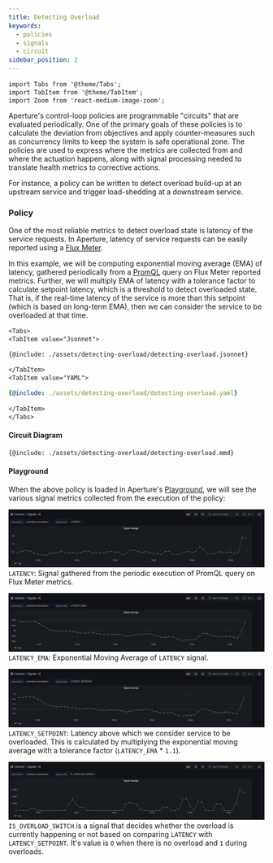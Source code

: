 ```yaml
---
title: Detecting Overload
keywords:
  - policies
  - signals
  - circuit
sidebar_position: 2
---
```


```mdx-code-block
import Tabs from '@theme/Tabs';
import TabItem from '@theme/TabItem';
import Zoom from 'react-medium-image-zoom';
```

Aperture's control-loop policies are programmable "circuits" that are evaluated
periodically. One of the primary goals of these policies is to calculate the
deviation from objectives and apply counter-measures such as concurrency limits
to keep the system is safe operational zone. The policies are used to express
where the metrics are collected from and where the actuation happens, along with
signal processing needed to translate health metrics to corrective actions.

For instance, a policy can be written to detect overload build-up at an upstream
service and trigger load-shedding at a downstream service.

### Policy

One of the most reliable metrics to detect overload state is latency of the
service requests. In Aperture, latency of service requests can be easily
reported using a [Flux Meter](/concepts/flow-control/flux-meter.md).

In this example, we will be computing exponential moving average (EMA) of
latency, gathered periodically from a
[PromQL](https://prometheus.io/docs/prometheus/latest/querying/basics/) query on
Flux Meter reported metrics. Further, we will multiply EMA of latency with a
tolerance factor to calculate setpoint latency, which is a threshold to detect
overloaded state. That is, if the real-time latency of the service is more than
this setpoint (which is based on long-term EMA), then we can consider the
service to be overloaded at that time.

```mdx-code-block
<Tabs>
<TabItem value="Jsonnet">
```

```jsonnet
{@include: ./assets/detecting-overload/detecting-overload.jsonnet}
```

```mdx-code-block
</TabItem>
<TabItem value="YAML">
```

```yaml
{@include: ./assets/detecting-overload/detecting-overload.yaml}
```

```mdx-code-block
</TabItem>
</Tabs>
```

#### Circuit Diagram

<Zoom>

```mermaid
{@include: ./assets/detecting-overload/detecting-overload.mmd}
```

</Zoom>

#### Playground

When the above policy is loaded in Aperture's
[Playground](/get-started/playground.md), we will see the various signal metrics
collected from the execution of the policy:

<Zoom>

![LATENCY](./assets/detecting-overload/latency.png) `LATENCY`: Signal gathered
from the periodic execution of PromQL query on Flux Meter metrics.

</Zoom>

<Zoom>

![LATENCY_EMA](./assets/detecting-overload/latency_ema.png) `LATENCY_EMA`:
Exponential Moving Average of `LATENCY` signal.

</Zoom>

<Zoom>

![LATENCY_SETPOINT](./assets/detecting-overload/latency_setpoint.png)
`LATENCY_SETPOINT`: Latency above which we consider service to be overloaded.
This is calculated by multiplying the exponential moving average with a
tolerance factor (`LATENCY_EMA` \* `1.1`).

</Zoom>

<Zoom>

![IS_OVERLOAD_SWITCH](./assets/detecting-overload/is_overload_switch.png)
`IS_OVERLOAD_SWITCH` is a signal that decides whether the overload is currently
happening or not based on comparing `LATENCY` with `LATENCY_SETPOINT`. It's
value is `0` when there is no overload and `1` during overloads.

</Zoom>
